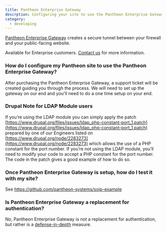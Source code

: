 ```yaml
---
title: Pantheon Enterprise Gateway
descrption: Configuring your site to use the Pantheon Enterprise Gateway as a defense-in-depth solution to access systems behind firewalls.
category:
  - developing
---
```

[Pantheon Enterprise Gateway](https://www.getpantheon.com/pantheon-enterprise-gateway) creates a secure tunnel between your firewall and your public-facing website.

Available for Enterprise customers. [Contact us](https://www.getpantheon.com/contact/enterprise) for more information.

### How do I configure my Pantheon site to use the Pantheon Enterprise Gateway?

After purchasing the Pantheon Enterprise Gateway, a support ticket will be created guiding you through the process. We will need to set up the gateway on our end and you'll need to do a one time setup on your end.

### Drupal Note for LDAP Module users
If you’re using the LDAP module you can simply apply the patch [https://www.drupal.org/files/issues/ldap_php-constant-port_1.patch](https://www.drupal.org/files/issues/ldap_php-constant-port_1.patch) prepared by one of our Engineers listed on [https://www.drupal.org/node/2283273](https://www.drupal.org/node/2283273) which allows the use of a PHP constant for the port number. If you’re not using the LDAP module, you’ll need to modify your code to accept a PHP constant for the port number. The code in the patch gives a good example of how to do so.

### Once Pantheon Enterprise Gateway is setup, how do I test it with my site?

See [https://github.com/pantheon-<wbr>systems/soip-example ](https://github.com/pantheon-systems/soip-example)

### Is Pantheon Enterprise Gateway a replacement for authentication?

No, Pantheon Enterprise Gateway is not a replacement for authentication, but rather is a [defense-in-depth](http://en.wikipedia.org/wiki/Defense_in_depth_%28computing%29) measure.
